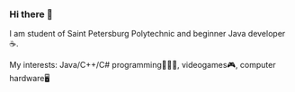 ### Hi there 👋

I am student of Saint Petersburg Polytechnic and beginner Java developer☕.

My interests: Java/C++/C# programming👨🏻‍💻, videogames🎮, computer hardware🖥
